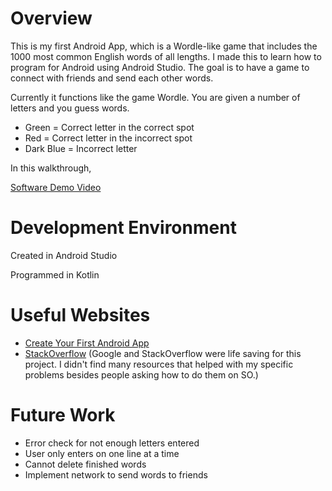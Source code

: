 # Overview

This is my first Android App, which is a Wordle-like game that includes the 1000 most common English words of all lengths. I made this to learn how to program for Android using Android Studio. The goal is to have a game to connect with friends and send each other words. 

Currently it functions like the game Wordle. You are given a number of letters and you guess words.
* Green = Correct letter in the correct spot
* Red = Correct letter in the incorrect spot
* Dark Blue = Incorrect letter

In this walkthrough,

[Software Demo Video](http://youtube.link.goes.here)

# Development Environment

Created in Android Studio

Programmed in Kotlin 

# Useful Websites

* [Create Your First Android App]([http://url.link.goes.here](https://developer.android.com/codelabs/basic-android-kotlin-compose-first-app?continue=https%3A%2F%2Fdeveloper.android.com%2Fcourses%2Fpathways%2Fandroid-basics-compose-unit-1-pathway-2%23codelab-https%3A%2F%2Fdeveloper.android.com%2Fcodelabs%2Fbasic-android-kotlin-compose-first-app#0))
* [StackOverflow](https://stackoverflow.com/) (Google and StackOverflow were life saving for this project. I didn't find many resources that helped with my specific problems besides people asking how to do them on SO.)

# Future Work

* Error check for not enough letters entered
* User only enters on one line at a time
* Cannot delete finished words
* Implement network to send words to friends

